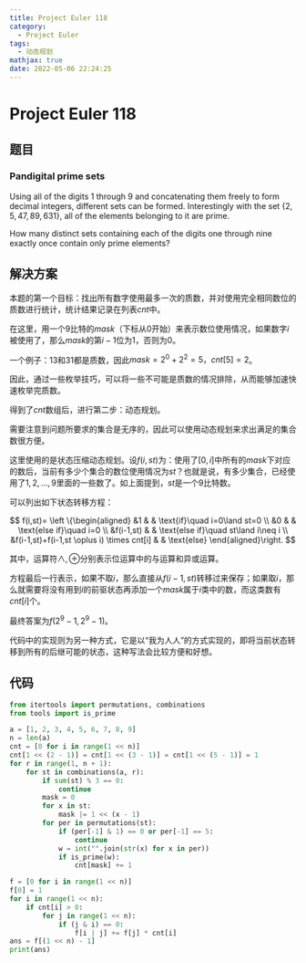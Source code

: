 ```yaml
---
title: Project Euler 118
category:
  - Project Euler
tags:
  - 动态规划
mathjax: true
date: 2022-05-06 22:24:25
---
```


<escape><!-- more --></escape>

# Project Euler 118

## 题目

### Pandigital prime sets

Using all of the digits $1$ through $9$ and concatenating them freely to form decimal integers, different sets can be formed. Interestingly with the set $\{2,5,47,89,631\}$, all of the elements belonging to it are prime.

How many distinct sets containing each of the digits one through nine exactly once contain only prime elements?

## 解决方案

本题的第一个目标：找出所有数字使用最多一次的质数，并对使用完全相同数位的质数进行统计，统计结果记录在列表$cnt$中。

在这里，用一个$9$比特的$mask$（下标从$0$开始）来表示数位使用情况，如果数字$i$被使用了，那么$mask$的第$i-1$位为$1$，否则为$0$。

一个例子：$13$和$31$都是质数，因此$mask=2^0+2^2=5，cnt[5]=2$。

因此，通过一些枚举技巧，可以将一些不可能是质数的情况排除，从而能够加速快速枚举完质数。

得到了$cnt$数组后，进行第二步：动态规划。

需要注意到问题所要求的集合是无序的，因此可以使用动态规划来求出满足的集合数很方便。

这里使用的是状态压缩动态规划。设$f(i,st)$为：使用了$[0,i]$中所有的$mask$下对应的数后，当前有多少个集合的数位使用情况为$st$？也就是说，有多少集合，已经使用了$1,2,\dots,9$里面的一些数了。如上面提到，$st$是一个$9$比特数。

可以列出如下状态转移方程：

$$
f(i,st)=
\left \{\begin{aligned}
  &1  & & \text{if}\quad i=0\land st=0 \\
  &0  & & \text{else if}\quad i=0 \\
  &f(i-1,st)  & & \text{else if}\quad st\land i\neq i \\
  &f(i-1,st)+f(i-1,st \oplus i) \times cnt[i] & & \text{else}
\end{aligned}\right.
$$

其中，运算符$\land , \oplus$分别表示位运算中的与运算和异或运算。

方程最后一行表示，如果不取$i$，那么直接从$f(i-1,st)$转移过来保存；如果取$i$，那么就需要将没有用到$i$的前驱状态再添加一个$mask$属于$i$类中的数，而这类数有$cnt[i]$个。

最终答案为$f(2^9-1,2^9-1)$。

代码中的实现则为另一种方式，它是以“我为人人”的方式实现的，即将当前状态转移到所有的后继可能的状态，这种写法会比较方便和好想。

## 代码

```py
from itertools import permutations, combinations
from tools import is_prime

a = [1, 2, 3, 4, 5, 6, 7, 8, 9]
n = len(a)
cnt = [0 for i in range(1 << n)]
cnt[1 << (2 - 1)] = cnt[1 << (3 - 1)] = cnt[1 << (5 - 1)] = 1
for r in range(1, n + 1):
    for st in combinations(a, r):
        if sum(st) % 3 == 0:
            continue
        mask = 0
        for x in st:
            mask |= 1 << (x - 1)
        for per in permutations(st):
            if (per[-1] & 1) == 0 or per[-1] == 5:
                continue
            w = int("".join(str(x) for x in per))
            if is_prime(w):
                cnt[mask] += 1

f = [0 for i in range(1 << n)]
f[0] = 1
for i in range(1 << n):
    if cnt[i] > 0:
        for j in range(1 << n):
            if (j & i) == 0:
                f[i | j] += f[j] * cnt[i]
ans = f[(1 << n) - 1]
print(ans)

```
